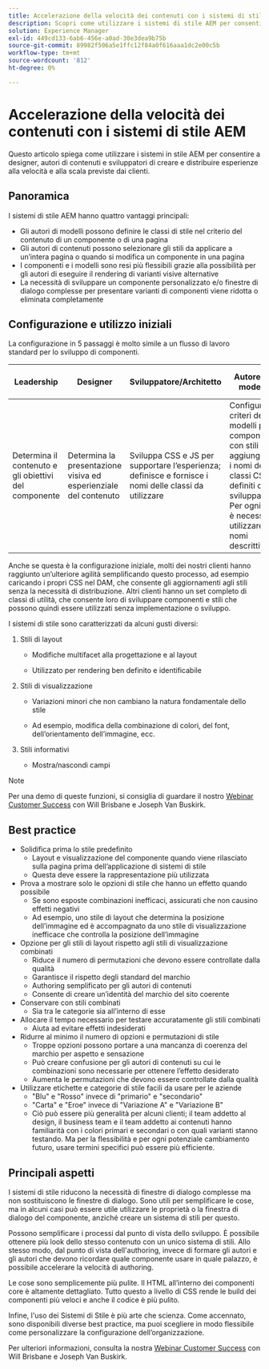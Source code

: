 ```yaml
---
title: Accelerazione della velocità dei contenuti con i sistemi di stile AEM
description: Scopri come utilizzare i sistemi di stile AEM per consentire a designer, autori di contenuti e sviluppatori di creare e distribuire esperienze alla velocità e alle dimensioni che i clienti si aspettano.
solution: Experience Manager
exl-id: 449cd133-6ab6-456e-a0ad-30e3dea9b75b
source-git-commit: 89982f506a5e1ffc12f84a0f616aaa1dc2e00c5b
workflow-type: tm+mt
source-wordcount: '812'
ht-degree: 0%

---
```


# Accelerazione della velocità dei contenuti con i sistemi di stile AEM

Questo articolo spiega come utilizzare i sistemi in stile AEM per consentire a designer, autori di contenuti e sviluppatori di creare e distribuire esperienze alla velocità e alla scala previste dai clienti.

## Panoramica

I sistemi di stile AEM hanno quattro vantaggi principali:

* Gli autori di modelli possono definire le classi di stile nel criterio del contenuto di un componente o di una pagina
* Gli autori di contenuti possono selezionare gli stili da applicare a un’intera pagina o quando si modifica un componente in una pagina
* I componenti e i modelli sono resi più flessibili grazie alla possibilità per gli autori di eseguire il rendering di varianti visive alternative
* La necessità di sviluppare un componente personalizzato e/o finestre di dialogo complesse per presentare varianti di componenti viene ridotta o eliminata completamente

## Configurazione e utilizzo iniziali

La configurazione in 5 passaggi è molto simile a un flusso di lavoro standard per lo sviluppo di componenti.

| **Leadership** | **Designer** | **Sviluppatore/Architetto** | **Autore del modello** | **Autore del contenuto** |
| --- | --- | --- | --- | --- |
| Determina il contenuto e gli obiettivi del componente | Determina la presentazione visiva ed esperienziale del contenuto | Sviluppa CSS e JS per supportare l’esperienza; definisce e fornisce i nomi delle classi da utilizzare | Configura i criteri dei modelli per i componenti con stili aggiungendo i nomi delle classi CSS definiti dagli sviluppatori. Per ogni stile è necessario utilizzare nomi descrittivi. | Durante l’authoring delle pagine, applica gli stili in base alle esigenze per ottenere l’aspetto desiderato |

Anche se questa è la configurazione iniziale, molti dei nostri clienti hanno raggiunto un’ulteriore agilità semplificando questo processo, ad esempio caricando i propri CSS nel DAM, che consente gli aggiornamenti agli stili senza la necessità di distribuzione. Altri clienti hanno un set completo di classi di utilità, che consente loro di sviluppare componenti e stili che possono quindi essere utilizzati senza implementazione o sviluppo.

I sistemi di stile sono caratterizzati da alcuni gusti diversi:

1. Stili di layout

   * Modifiche multifacet alla progettazione e al layout

   * Utilizzato per rendering ben definito e identificabile

1. Stili di visualizzazione
   * Variazioni minori che non cambiano la natura fondamentale dello stile

   * Ad esempio, modifica della combinazione di colori, del font, dell’orientamento dell’immagine, ecc.

1. Stili informativi

   * Mostra/nascondi campi

>[!NOTE]
>
>Per una demo di queste funzioni, si consiglia di guardare il nostro [Webinar Customer Success](https://adobecustomersuccess.adobeconnect.com/pob610c9mffjmp4/) con Will Brisbane e Joseph Van Buskirk.

## Best practice

* Solidifica prima lo stile predefinito
   * Layout e visualizzazione del componente quando viene rilasciato sulla pagina prima dell’applicazione di sistemi di stile
   * Questa deve essere la rappresentazione più utilizzata
* Prova a mostrare solo le opzioni di stile che hanno un effetto quando possibile
   * Se sono esposte combinazioni inefficaci, assicurati che non causino effetti negativi
   * Ad esempio, uno stile di layout che determina la posizione dell’immagine ed è accompagnato da uno stile di visualizzazione inefficace che controlla la posizione dell’immagine
* Opzione per gli stili di layout rispetto agli stili di visualizzazione combinati
   * Riduce il numero di permutazioni che devono essere controllate dalla qualità
   * Garantisce il rispetto degli standard del marchio
   * Authoring semplificato per gli autori di contenuti
   * Consente di creare un’identità del marchio del sito coerente
* Conservare con stili combinati
   * Sia tra le categorie sia all’interno di esse
* Allocare il tempo necessario per testare accuratamente gli stili combinati
   * Aiuta ad evitare effetti indesiderati
* Ridurre al minimo il numero di opzioni e permutazioni di stile
   * Troppe opzioni possono portare a una mancanza di coerenza del marchio per aspetto e sensazione
   * Può creare confusione per gli autori di contenuti su cui le combinazioni sono necessarie per ottenere l’effetto desiderato
   * Aumenta le permutazioni che devono essere controllate dalla qualità
* Utilizzare etichette e categorie di stile facili da usare per le aziende
   * &quot;Blu&quot; e &quot;Rosso&quot; invece di &quot;primario&quot; e &quot;secondario&quot;
   * &quot;Carta&quot; e &quot;Eroe&quot; invece di &quot;Variazione A&quot; e &quot;Variazione B&quot;
   * Ciò può essere più generalità per alcuni clienti; il team addetto al design, il business team e il team addetto ai contenuti hanno familiarità con i colori primari e secondari o con quali varianti stanno testando. Ma per la flessibilità e per ogni potenziale cambiamento futuro, usare termini specifici può essere più efficiente.

## Principali aspetti

I sistemi di stile riducono la necessità di finestre di dialogo complesse ma non sostituiscono le finestre di dialogo. Sono utili per semplificare le cose, ma in alcuni casi può essere utile utilizzare le proprietà o la finestra di dialogo del componente, anziché creare un sistema di stili per questo.

Possono semplificare i processi dal punto di vista dello sviluppo. È possibile ottenere più look dello stesso contenuto con un unico sistema di stili. Allo stesso modo, dal punto di vista dell&#39;authoring, invece di formare gli autori e gli autori che devono ricordare quale componente usare in quale palazzo, è possibile accelerare la velocità di authoring.

Le cose sono semplicemente più pulite. Il HTML all’interno dei componenti core è altamente dettagliato. Tutto questo a livello di CSS rende le build dei componenti più veloci e anche il codice è più pulito.

Infine, l&#39;uso dei Sistemi di Stile è più arte che scienza. Come accennato, sono disponibili diverse best practice, ma puoi scegliere in modo flessibile come personalizzare la configurazione dell’organizzazione.

Per ulteriori informazioni, consulta la nostra [Webinar Customer Success](https://adobecustomersuccess.adobeconnect.com/pob610c9mffjmp4/) con Will Brisbane e Joseph Van Buskirk.
